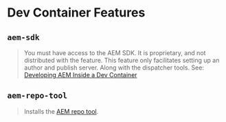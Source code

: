 # Dev Container Features

## `aem-sdk`
> You must have access to the AEM SDK. It is proprietary, and not distributed with the feature. This feature only facilitates setting up an author and publish server. Along with the dispatcher tools. See: [Developing AEM Inside a Dev Container](https://theaemmaven.com/post/developing-aem-inside-a-dev-container)

## `aem-repo-tool`
> Installs the [AEM repo tool](https://github.com/Adobe-Marketing-Cloud/tools/tree/master/repo).